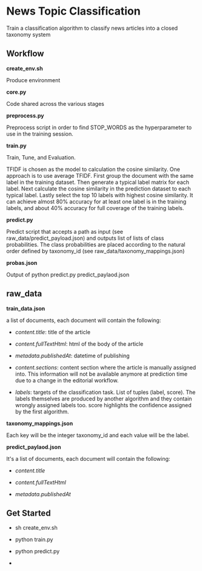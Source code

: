 # News Topic Classification

Train a classification algorithm to classify news articles into a closed taxonomy system

## Workflow

**create_env.sh**

Produce environment 

**core.py**

Code shared across the various stages

**preprocess.py**

Preprocess script in order to find STOP_WORDS as the hyperparameter to use in the training session.

**train.py**

Train, Tune, and Evaluation.

TFIDF is chosen as the model to calculation the cosine similarity. 
One approach is to use average TFIDF. First group the document with the same label in the training dataset. Then generate a typical label matrix for each label. Next calculate the cosine similarity in the prediction dataset to each typical label. Lastly select the top 10 labels with highest cosine similarity. It can achieve almost 80% accuracy for at least one label is in the training labels, and about 40% accuracy for full coverage of the training labels. 


**predict.py**

Predict script that accepts a path as input (see raw_data/predict_payload.json) and outputs list of lists of class probabilities. The class probabilities are placed according to the natural order defined by taxonomy_id (see raw_data/taxonomy_mappings.json)

**probas.json**

Output of python predict.py predict_paylaod.json


## raw_data

**train_data.json**

a list of documents, each document will contain the following:

- *content.title*: title of the article

- *content.fullTextHtml*: html of the body of the article

- *metadata.publishedAt*: datetime of publishing

- *content.sections*: content section where the article is manually assigned into. This information will not be available anymore at prediction time due to a change in the editorial workflow.

- *labels*: targets of the classification task. List of tuples (label, score). The labels themselves are produced by another algorithm and they contain wrongly assigned labels too. score highlights the confidence assigned by the first algorithm.

**taxonomy_mappings.json**

Each key will be the integer taxonomy_id and each value will be the label.

**predict_paylaod.json**

It's a list of documents, each document will contain the following:

- *content.title*

- *content.fullTextHtml*

- *metadata.publishedAt*

## Get Started

- sh create_env.sh

- python train.py

- python predict.py

- 
